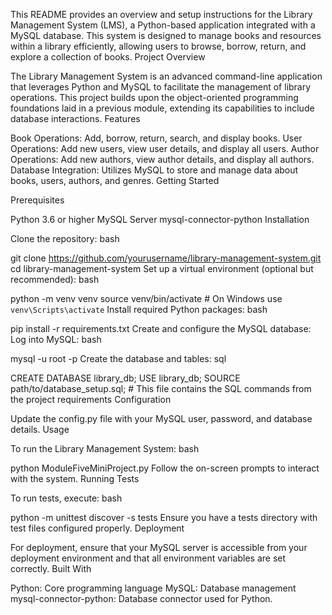 This README provides an overview and setup instructions for the Library Management System (LMS), a Python-based application integrated with a MySQL database. This system is designed to manage books and resources within a library efficiently, allowing users to browse, borrow, return, and explore a collection of books.
Project Overview

The Library Management System is an advanced command-line application that leverages Python and MySQL to facilitate the management of library operations. This project builds upon the object-oriented programming foundations laid in a previous module, extending its capabilities to include database interactions.
Features

Book Operations: Add, borrow, return, search, and display books.
User Operations: Add new users, view user details, and display all users.
Author Operations: Add new authors, view author details, and display all authors.
Database Integration: Utilizes MySQL to store and manage data about books, users, authors, and genres.
Getting Started

Prerequisites

Python 3.6 or higher
MySQL Server
mysql-connector-python
Installation

Clone the repository:
bash


git clone https://github.com/yourusername/library-management-system.git
cd library-management-system
Set up a virtual environment (optional but recommended):
bash


python -m venv venv
source venv/bin/activate  # On Windows use `venv\Scripts\activate`
Install required Python packages:
bash


pip install -r requirements.txt
Create and configure the MySQL database:
Log into MySQL:
bash


mysql -u root -p
Create the database and tables:
sql


CREATE DATABASE library_db;
USE library_db;
SOURCE path/to/database_setup.sql;  # This file contains the SQL commands from the project requirements
Configuration

Update the config.py file with your MySQL user, password, and database details.
Usage

To run the Library Management System:
bash


python ModuleFiveMiniProject.py
Follow the on-screen prompts to interact with the system.
Running Tests

To run tests, execute:
bash


python -m unittest discover -s tests
Ensure you have a tests directory with test files configured properly.
Deployment

For deployment, ensure that your MySQL server is accessible from your deployment environment and that all environment variables are set correctly.
Built With

Python: Core programming language
MySQL: Database management
mysql-connector-python: Database connector used for Python.
